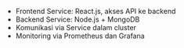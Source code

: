 
- Frontend Service: React.js, akses API ke backend
- Backend Service: Node.js + MongoDB
- Komunikasi via Service dalam cluster
- Monitoring via Prometheus dan Grafana

